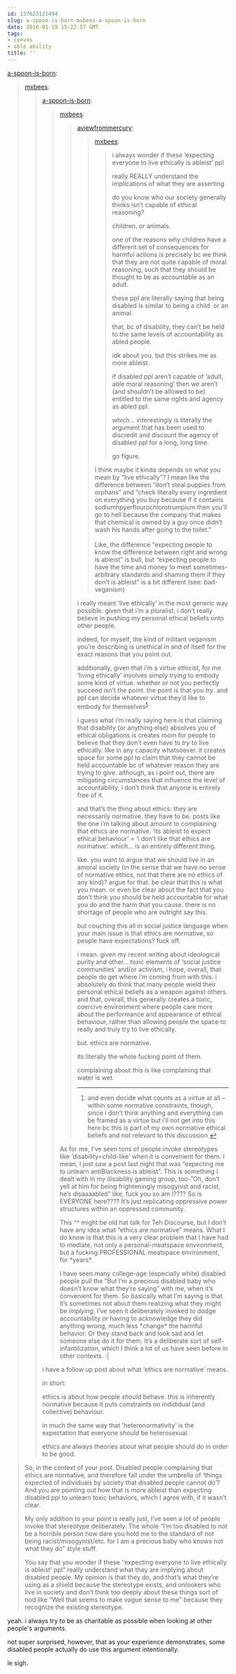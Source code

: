 ```yaml
---
id: 137623121494
slug: a-spoon-is-born-mxbees-a-spoon-is-born
date: 2016-01-19 15:22:57 GMT
tags:
- convos
- able ability
title: ''
---
```

<p><a class="tumblr_blog" href="http://a-spoon-is-born.tumblr.com/post/137620971383">a-spoon-is-born</a>:</p>
<blockquote>
<p><a class="tumblr_blog" href="http://mxbees.tumblr.com/post/137620089174">mxbees</a>:</p>
<blockquote>
<p><a class="tumblr_blog" href="http://a-spoon-is-born.tumblr.com/post/137619858673">a-spoon-is-born</a>:</p>
<blockquote>
<p><a class="tumblr_blog" href="http://mxbees.tumblr.com/post/137618360569">mxbees</a>:</p>
<blockquote>
<p><a class="tumblr_blog" href="http://aviewfrommercury.tumblr.com/post/137617326453">aviewfrommercury</a>:</p>
<blockquote>
<p><a class="tumblr_blog" href="http://mxbees.tumblr.com/post/137616117329">mxbees</a>:</p>
<blockquote>
<p>i always wonder if these ‘expecting everyone to live ethically is ableist’ ppl</p>

<p>really REALLY understand the implications of what they are asserting</p>

<p>do you know who our society generally thinks isn’t capable of ethical reasoning?</p>

<p>children. or animals.</p>

<p>one of the reasons why children have a different set of consequences for harmful actions is precisely bc we think that they are not quite capable of moral reasoning, such that they should be thought to be as accountable as an adult.</p>

<p>these ppl are literally saying that being disabled is similar to being a child. or an animal.</p>

<p>that, bc of disability, they can’t be held to the same levels of accountability as abled people.</p>

<p>idk about you, but this strikes me as more ableist.</p>

<p>if disabled ppl aren’t capable of ‘adult, able moral reasoning’ then we aren’t (and shouldn’t be allowed to be) entitled to the same rights and agency as abled ppl.</p>

<p>which… interestingly is literally the argument that has been used to discredit and discount the agency of disabled ppl for a long, long time.</p>

<p>go figure.</p>
</blockquote>
<p>I think maybe it kinda depends on what you mean by “live ethically”? I mean like the difference between “don’t steal puppies from orphans” and “check literally every ingredient on everything you buy because if it contains sodiumhpyerflourochlorotrumpium then you’ll go to hell because the company that makes that chemical is owned by a guy once didn’t wash his hands after going to the toilet.”<br><br>Like, the difference “expecting people to know the difference between right and wrong is ableist” is bull, but “expecting people to have the time and money to meet sometimes-arbitrary standards and shaming them if they don’t is ableist” is a bit different (see: bad-veganism)</p>
</blockquote>
<p><p>i really meant ‘live ethically’ in the most generic way possible. given that i’m a pluralist, i don’t really believe in pushing my personal ethical beliefs onto other people.</p>

<p>indeed, for myself, the kind of militant veganism you’re describing is unethical in and of itself for the exact reasons that you point out.</p>

<p>additionally, given that i’m a virtue ethicist, for me ‘living ethically’ involves simply <em>trying</em> to embody some kind of virtue. whether or not you perfectly succeed isn’t the point. the point is that you <em>try</em>. and ppl can decide whatever virtue they’d like to embody for themselves<sup id="fnref:p137618360569-virtue"><a href="#fn:p137618360569-virtue" rel="footnote">1</a></sup>.</p>

<p>i guess what i’m really saying here is that claiming that disability (or anything else) absolves you of ethical obligations is creates room for people to believe that they don’t even have to <em>try</em> to live ethically. like in any capacity whatsoever. it creates space for some ppl to claim that they cannot be held accountable bc of whatever reason they are trying to give. although, as i point out, there are mitigating circumstances that influence the level of accountability, i don’t think that anyone is entirely free of it.</p>

<p>and that’s the thing about ethics: they are necessarily normative. they have to be. posts like the one i’m talking about amount to complaining that ethics are normative. ‘its ableist to expect ethical behaviour’ = ‘i don’t like that ethics are normative’. which… is an entirely different thing.</p>

<p>like. you want to argue that we should live in an amoral society (in the sense that we have no sense of normative ethics, not that there are no ethics of any kind)? argue for that. be clear that this is what you mean. or even be clear about the fact that you don’t think you should be held accountable for what you do and the harm that you cause. there is no shortage of people who are outright say this.</p>

<p>but couching this all in social justice language when your main issue is that ethics are normative, so people have expectations? fuck off.</p>

<p>i mean. given my recent writing about ideological purity and other… toxic elements of ‘social justice communities’ and/or activism, i hope, overall, that people do get where i’m coming from with this. i absolutely do think that many people wield their personal ethical beliefs as a weapon against others. and that, overall, this generally creates a toxic, coercive environment where people care more about the performance and appearance of ethical behaviour, rather than allowing people the space to really and truly try to live ethically.</p>

<p>but. ethics are normative.</p>

<p>its literally the whole fucking point of them.</p>

<p>complaining about this is like complaining that water is wet.</p>

<div class="footnotes">
<hr><ol><li id="fn:p137618360569-virtue">
<p>and even decide what counts as a virtue at all – within some normative constraints, though, since i don’t think anything and everything can be framed as a virtue but i’ll not get into this here bc this is part of my own normative ethical beliefs and not relevant to this discussion <a href="#fnref:p137618360569-virtue" rev="footnote">↩</a></p>
</li>

</ol></div></p>
</blockquote>
<p>As for me, I’ve seen tons of people invoke stereotypes like ‘disability=child-like’ when it is convenient for them. I mean, I just saw a post last night that was “expecting me to unlearn antiBlackness is ableist”. This is something I dealt with in my disability gaming group, too-”Oh, don’t yell at him for being frighteningly misogynist and racist, he’s disaaaabled” like, fuck you so am I???? So is EVERYONE here???? It’s just replicating oppressive power structures within an oppressed community.</p>

<p>This ^^ might be old hat talk for Teh Discourse, but I don’t have any idea what “ethics are normative” means. What I do know is that this is a very clear problem that I have had to mediate, not only a personal-meatspace environment, but a fucking PROFESSIONAL meatspace environment, for *years*. <br></p>

<p>I have seen many college-age (especially white) disabled people pull the “But I’m a precious disabled baby who doesn’t know what they’re saying” with me, when it’s convenient for them. So basically what I’m saying is that it’s sometimes not about them realizing what they might be <i>implying</i>, I’ve seen it deliberately invoked to dodge accountability or having to acknowledge they did anything wrong, much less *change* the harmful behavior. Or they stand back and look sad and let someone else do it for them. It’s a deliberate sort of self-infantilization, which I think a lot of us have seen before in other contexts. :|<br></p>
</blockquote>
<p>i have a follow up post about what ‘ethics are normative’ means.</p>

<p>in short:</p>

<p>ethics is about how people <em>should</em> behave. this is inherently normative because it puts constraints on indididual (and collective) behaviour.</p>

<p>in much the same way that 'heteronormativity’ is the expectation that everyone <em>should</em> be heterosexual.</p>

<p>ethics are always theories about what people should do in order to be good.</p>
</blockquote>
<p>So, in the context of your post. Disabled people complaining that ethics are normative, and therefore fall under the umbrella of ‘things expected of individuals by society that disabled people cannot do’? And you are pointing out how that is more ableist than expecting disabled ppl to unlearn toxic behaviors, which I agree with, if it wasn’t clear.<br></p>

<p>My only addition to your point is really just, I’ve seen a lot of people invoke that stereotype deliberately. The whole “I’m too disabled to not be a horrible person how dare you hold me to the standard of not being racist/misogynist/etc. for I am a precious baby who knows not what they do” style stuff.</p>

<p>You say that you wonder if these ‘‘expecting everyone to live ethically is ableist’ ppl“ really understand what they are implying about disabled people. My opinion is that they do, and that’s what they’re using as a shield because the stereotype exists, and onlookers who live in society and don’t think too deeply about these things sort of nod like “Well that seems to make vague sense to me” because they recognize the existing stereotype. <br></p>
</blockquote>

yeah. i always try to be as charitable as possible when looking at other people's arguments.

not super surprised, however, that as your experience demonstrates, some disabled people actually do use this argument intentionally. 

le sigh.